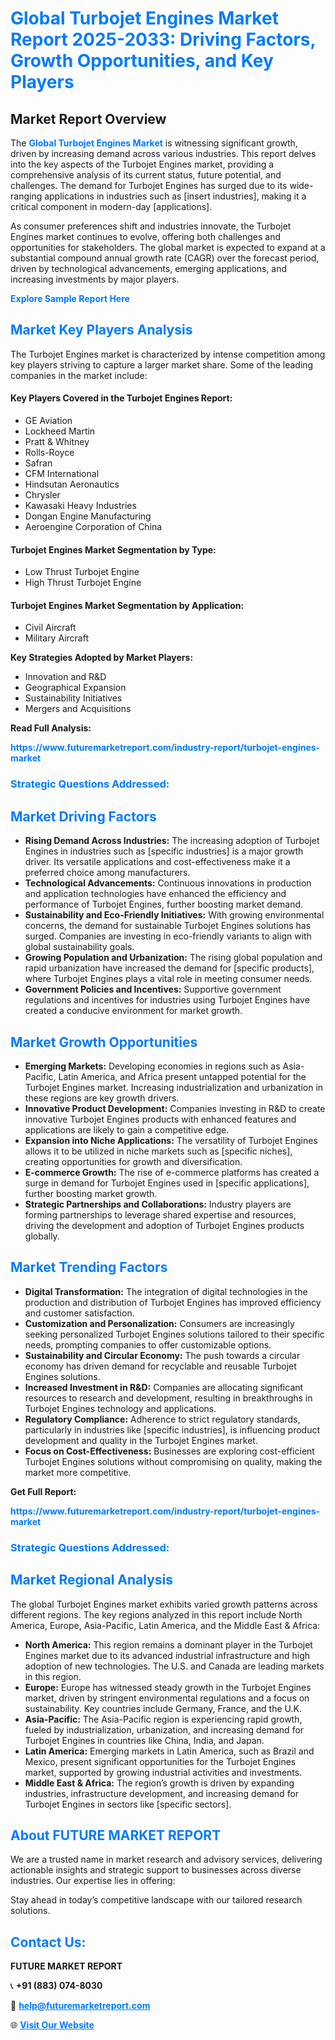 <h1 style="color: #007BFF;">Global Turbojet Engines Market Report 2025-2033: Driving Factors, Growth Opportunities, and Key Players</h1>

<section id="overview">
<h2>Market Report Overview</h2>
<p>The <a href="https://www.futuremarketreport.com/industry-report/turbojet-engines-market" style="color: #007BFF; text-decoration: none;"><strong>Global Turbojet Engines Market</strong></a> is witnessing significant growth, driven by increasing demand across various industries. This report delves into the key aspects of the Turbojet Engines market, providing a comprehensive analysis of its current status, future potential, and challenges. The demand for Turbojet Engines has surged due to its wide-ranging applications in industries such as [insert industries], making it a critical component in modern-day [applications].</p>
<p>As consumer preferences shift and industries innovate, the Turbojet Engines market continues to evolve, offering both challenges and opportunities for stakeholders. The global market is expected to expand at a substantial compound annual growth rate (CAGR) over the forecast period, driven by technological advancements, emerging applications, and increasing investments by major players.</p>
</section>

<section id="overview">
<p><a href="https://www.futuremarketreport.com/request-sample/reportId=105220" style="color: #007BFF; text-decoration: none;"><strong>Explore Sample Report Here</strong></a></p>
</section>

<section id="key-players">
<h2 style="color: #007BFF;">Market Key Players Analysis</h2>
<p>The Turbojet Engines market is characterized by intense competition among key players striving to capture a larger market share. Some of the leading companies in the market include:</p>
<h4>Key Players Covered in the Turbojet Engines Report:</h4>
<ul><li>GE Aviation</li><li>Lockheed Martin</li><li>Pratt &amp; Whitney</li><li>Rolls-Royce</li><li>Safran</li><li>CFM International</li><li>Hindsutan Aeronautics</li><li>Chrysler</li><li>Kawasaki Heavy Industries</li><li>Dongan Engine Manufacturing</li><li>Aeroengine Corporation of China</li></ul>
<h4>Turbojet Engines Market Segmentation by Type:</h4>
<ul><li>Low Thrust Turbojet Engine</li><li>High Thrust Turbojet Engine</li></ul>

<h4>Turbojet Engines Market Segmentation by Application:</h4>
<ul><li>Civil Aircraft</li><li>Military Aircraft</li></ul>
<p><strong>Key Strategies Adopted by Market Players:</strong></p>
<ul>
<li>Innovation and R&D</li>
<li>Geographical Expansion</li>
<li>Sustainability Initiatives</li>
<li>Mergers and Acquisitions</li>
</ul>
</section>

<section>
<p><strong>Read Full Analysis: </strong></p><a href="https://www.futuremarketreport.com/industry-report/turbojet-engines-market" style="color: #007BFF; text-decoration: none;"><strong>https://www.futuremarketreport.com/industry-report/turbojet-engines-market</strong></a>
<h3 style="color: #007BFF;">Strategic Questions Addressed:</h3>
</section>

<section id="driving-factors">
<h2 style="color: #007BFF;">Market Driving Factors</h2>
<ul>
<li><strong>Rising Demand Across Industries:</strong> The increasing adoption of Turbojet Engines in industries such as [specific industries] is a major growth driver. Its versatile applications and cost-effectiveness make it a preferred choice among manufacturers.</li>
<li><strong>Technological Advancements:</strong> Continuous innovations in production and application technologies have enhanced the efficiency and performance of Turbojet Engines, further boosting market demand.</li>
<li><strong>Sustainability and Eco-Friendly Initiatives:</strong> With growing environmental concerns, the demand for sustainable Turbojet Engines solutions has surged. Companies are investing in eco-friendly variants to align with global sustainability goals.</li>
<li><strong>Growing Population and Urbanization:</strong> The rising global population and rapid urbanization have increased the demand for [specific products], where Turbojet Engines plays a vital role in meeting consumer needs.</li>
<li><strong>Government Policies and Incentives:</strong> Supportive government regulations and incentives for industries using Turbojet Engines have created a conducive environment for market growth.</li>
</ul>
</section>

<section id="growth-opportunities">
<h2 style="color: #007BFF;">Market Growth Opportunities</h2>
<ul>
<li><strong>Emerging Markets:</strong> Developing economies in regions such as Asia-Pacific, Latin America, and Africa present untapped potential for the Turbojet Engines market. Increasing industrialization and urbanization in these regions are key growth drivers.</li>
<li><strong>Innovative Product Development:</strong> Companies investing in R&D to create innovative Turbojet Engines products with enhanced features and applications are likely to gain a competitive edge.</li>
<li><strong>Expansion into Niche Applications:</strong> The versatility of Turbojet Engines allows it to be utilized in niche markets such as [specific niches], creating opportunities for growth and diversification.</li>
<li><strong>E-commerce Growth:</strong> The rise of e-commerce platforms has created a surge in demand for Turbojet Engines used in [specific applications], further boosting market growth.</li>
<li><strong>Strategic Partnerships and Collaborations:</strong> Industry players are forming partnerships to leverage shared expertise and resources, driving the development and adoption of Turbojet Engines products globally.</li>
</ul>
</section>

<section id="trending-factors">
<h2 style="color: #007BFF;">Market Trending Factors</h2>
<ul>
<li><strong>Digital Transformation:</strong> The integration of digital technologies in the production and distribution of Turbojet Engines has improved efficiency and customer satisfaction.</li>
<li><strong>Customization and Personalization:</strong> Consumers are increasingly seeking personalized Turbojet Engines solutions tailored to their specific needs, prompting companies to offer customizable options.</li>
<li><strong>Sustainability and Circular Economy:</strong> The push towards a circular economy has driven demand for recyclable and reusable Turbojet Engines solutions.</li>
<li><strong>Increased Investment in R&D:</strong> Companies are allocating significant resources to research and development, resulting in breakthroughs in Turbojet Engines technology and applications.</li>
<li><strong>Regulatory Compliance:</strong> Adherence to strict regulatory standards, particularly in industries like [specific industries], is influencing product development and quality in the Turbojet Engines market.</li>
<li><strong>Focus on Cost-Effectiveness:</strong> Businesses are exploring cost-efficient Turbojet Engines solutions without compromising on quality, making the market more competitive.</li>
</ul>
</section>

<section>
<p><strong>Get Full Report: </strong></p><a href="https://www.futuremarketreport.com/industry-report/turbojet-engines-market" style="color: #007BFF; text-decoration: none;"><strong>https://www.futuremarketreport.com/industry-report/turbojet-engines-market</strong></a>
<h3 style="color: #007BFF;">Strategic Questions Addressed:</h3>
</section>


<section id="regional-analysis">
<h2 style="color: #007BFF;">Market Regional Analysis</h2>
<p>The global Turbojet Engines market exhibits varied growth patterns across different regions. The key regions analyzed in this report include North America, Europe, Asia-Pacific, Latin America, and the Middle East & Africa:</p>
<ul>
<li><strong>North America:</strong> This region remains a dominant player in the Turbojet Engines market due to its advanced industrial infrastructure and high adoption of new technologies. The U.S. and Canada are leading markets in this region.</li>
<li><strong>Europe:</strong> Europe has witnessed steady growth in the Turbojet Engines market, driven by stringent environmental regulations and a focus on sustainability. Key countries include Germany, France, and the U.K.</li>
<li><strong>Asia-Pacific:</strong> The Asia-Pacific region is experiencing rapid growth, fueled by industrialization, urbanization, and increasing demand for Turbojet Engines in countries like China, India, and Japan.</li>
<li><strong>Latin America:</strong> Emerging markets in Latin America, such as Brazil and Mexico, present significant opportunities for the Turbojet Engines market, supported by growing industrial activities and investments.</li>
<li><strong>Middle East & Africa:</strong> The region’s growth is driven by expanding industries, infrastructure development, and increasing demand for Turbojet Engines in sectors like [specific sectors].</li>
</ul>
</section>

<footer>
<h2 style="color: #007BFF;">About FUTURE MARKET REPORT</h2>
<p>We are a trusted name in market research and advisory services, delivering actionable insights and strategic support to businesses across diverse industries. Our expertise lies in offering:</p>

<p>Stay ahead in today’s competitive landscape with our tailored research solutions.</p>

<h2 style="color: #007BFF;">Contact Us:</h2>
<p><strong>FUTURE MARKET REPORT</strong></p>
<p>📞 <strong>+91 (883) 074-8030</strong></p>
<p>📧 <strong><a href="mailto:help@futuremarketreport.com" style="color: #007BFF;">help@futuremarketreport.com</a></strong></p>
<p>🌐 <strong><a href="https://www.futuremarketreport.com/" style="color: #007BFF;">Visit Our Website</a></strong></p>
</footer>